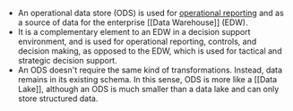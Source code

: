 - An operational data store (ODS) is used for [operational reporting](https://www.jaspersoft.com/articles/what-is-operational-reporting#:~:text=Operational%20reporting%20is%20the%20process,and%20comprehensive%20examinations%20of%20processes.) and as a source of data for the enterprise [[Data Warehouse]] (EDW). 
- It is a complementary element to an EDW in a decision support environment, and is used for operational reporting, controls, and decision making, as opposed to the EDW, which is used for tactical and strategic decision support.
- An ODS doesn't require the same kind of transformations. Instead, data remains in its existing schema. In this sense, ODS is more like a [[Data Lake]], although an ODS is much smaller than a data lake and can only store structured data. 